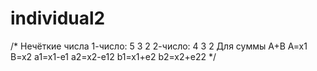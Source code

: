 # individual2
/*
Нечёткие числа
1-число: 5 3 2
2-число: 4 3 2
Для суммы A+B
A=x1 B=x2
a1=x1-e1  a2=x2-e12
b1=x1+e2  b2=x2+e22
 */
